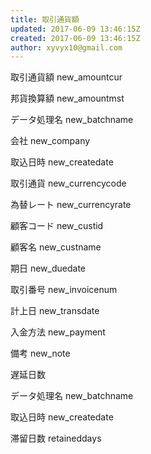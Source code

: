 ```yaml
---
title: 取引通貨額
updated: 2017-06-09 13:46:15Z
created: 2017-06-09 13:46:15Z
author: xyvyx10@gmail.com
---
```


取引通貨額
new_amountcur

邦貨換算額
new_amountmst

データ処理名
new_batchname

会社
new_company

取込日時
new_createdate

取引通貨
new_currencycode

為替レート
new_currencyrate

顧客コード
new_custid

顧客名
new_custname

期日
new_duedate

取引番号
new_invoicenum

計上日
new_transdate

入金方法
new_payment

備考
new_note

遅延日数

データ処理名
new_batchname

取込日時
new_createdate

滞留日数
retaineddays